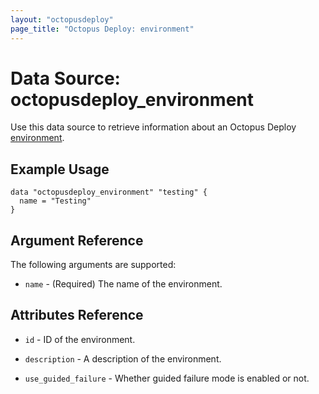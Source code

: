 ```yaml
---
layout: "octopusdeploy"
page_title: "Octopus Deploy: environment"
---
```


# Data Source: octopusdeploy_environment

Use this data source to retrieve information about an Octopus Deploy [environment](https://octopus.com/docs/infrastructure/environments).

## Example Usage

```hcl
data "octopusdeploy_environment" "testing" {
  name = "Testing"
}
```

## Argument Reference

The following arguments are supported:

* `name` - (Required) The name of the environment.

## Attributes Reference

* `id` - ID of the environment.

* `description` - A description of the environment.

* `use_guided_failure` - Whether guided failure mode is enabled or not.
